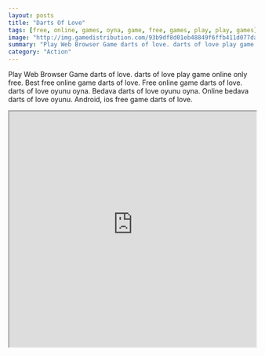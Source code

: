 ```yaml
---
layout: posts
title: "Darts Of Love"
tags: [free, online, games, oyna, game, free, games, play, play, games]
image: "http://img.gamedistribution.com/93b9df8d01eb48849f6ffb411d077da5.jpg"
summary: "Play Web Browser Game darts of love. darts of love play game online only free. Best free online game darts of love. Free online game darts of love. darts of love oyunu oyna. Bedava darts of love oyunu oyna. Online bedava darts of love oyunu. Android, ios free game darts of love."
category: "Action"
---
```


Play Web Browser Game darts of love. darts of love play game online only free. Best free online game darts of love. Free online game darts of love. darts of love oyunu oyna. Bedava darts of love oyunu oyna. Online bedava darts of love oyunu. Android, ios free game darts of love.

<iframe width="100%" height="480px;" src="http://flash.gamedistribution.com?game=93b9df8d01eb48849f6ffb411d077da5"></iframe>